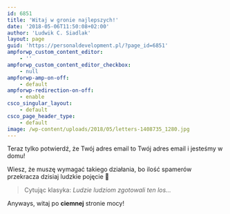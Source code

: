 ```yaml
---
id: 6851
title: 'Witaj w gronie najlepszych!'
date: '2018-05-06T11:50:08+02:00'
author: 'Ludwik C. Siadlak'
layout: page
guid: 'https://personaldevelopment.pl/?page_id=6851'
ampforwp_custom_content_editor:
    - ''
ampforwp_custom_content_editor_checkbox:
    - null
ampforwp-amp-on-off:
    - default
ampforwp-redirection-on-off:
    - enable
csco_singular_layout:
    - default
csco_page_header_type:
    - default
image: /wp-content/uploads/2018/05/letters-1408735_1280.jpg
---
```


Teraz tylko potwierdź, że Twój adres email to Twój adres email i jesteśmy w domu!

Wiesz, że muszę wymagać takiego działania, bo ilość spamerów przekracza dzisiaj ludzkie pojęcie 🙁

> Cytując klasyka: *Ludzie ludziom zgotowali ten los…*

Anyways, witaj po **ciemnej** stronie mocy!
